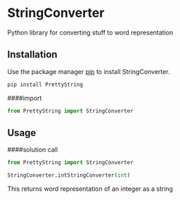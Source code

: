 # StringConverter
Python library for converting stuff to word representation

## Installation
Use the package manager [pip](https://pip.pypa.io/en/stable/) to install StringConverter.

```bash
pip install PrettyString
```

####import
```python
from PrettyString import StringConverter 
```

## Usage
####solution call
```python
from PrettyString import StringConverter

StringConverter.intStringConverter(int)
```      

This returns word representation of an integer as a string


